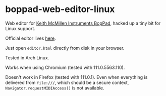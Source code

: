 # boppad-web-editor-linux

Web editor for [Keith McMillen Instruments BopPad](https://www.keithmcmillen.com/products/boppad/), hacked up a tiny bit for Linux support.

Official editor lives [here](https://files.keithmcmillen.com/products/boppad/editor/).

Just open `editor.html` directly from disk in your browser.

Tested in Arch Linux.

Works when using Chromium (tested with 111.0.5563.110).

Doesn't work in Firefox (tested with 111.0.1).  Even when everything is delivered from `file:///`, which should be a secure context, `Navigator.requestMIDIAccess()` is not available.
